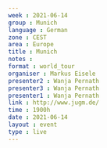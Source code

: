 ```yaml
---
week : 2021-06-14
group : Munich
language : German
zone : CEST
area : Europe
title : Munich
notes : 
format : world_tour
organiser : Markus Eisele
presenter2 : Wanja Pernath
presenter3 : Wanja Pernath
presenter1 : Wanja Pernath
link : http://www.jugm.de/
time : 1900h
date : 2021-06-14
layout : event
type : live
---
```

